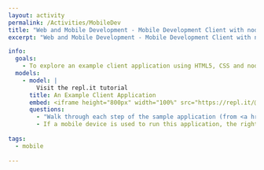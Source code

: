 ```yaml
---
layout: activity
permalink: /Activities/MobileDev
title: "Web and Mobile Development - Mobile Development Client with node.js"
excerpt: "Web and Mobile Development - Mobile Development Client with node.js"

info:
  goals: 
    - To explore an example client application using HTML5, CSS and node.js client JavaScript
  models:
    - model: |
        Visit the repl.it tutorial
      title: An Example Client Application
      embed: <iframe height="800px" width="100%" src="https://repl.it/@BillJr99/Web-Game-Tutorial?lite=true" scrolling="no" frameborder="no" allowtransparency="true" allowfullscreen="true" sandbox="allow-forms allow-pointer-lock allow-popups allow-same-origin allow-scripts allow-modals"></iframe>  
      questions:
        - "Walk through each step of the sample application (from <a href=\"https://repl.it/@rafaelcastrocouto/Web-Game-Tutorial\">here</a>), and summarize each step's behavior in your own words.  Each group will report out on a different step of the process and demonstrate to the class."
        - If a mobile device is used to run this application, the right click does not work to allow movement.  What could we do about this?
        
tags:
  - mobile
  
---
```


